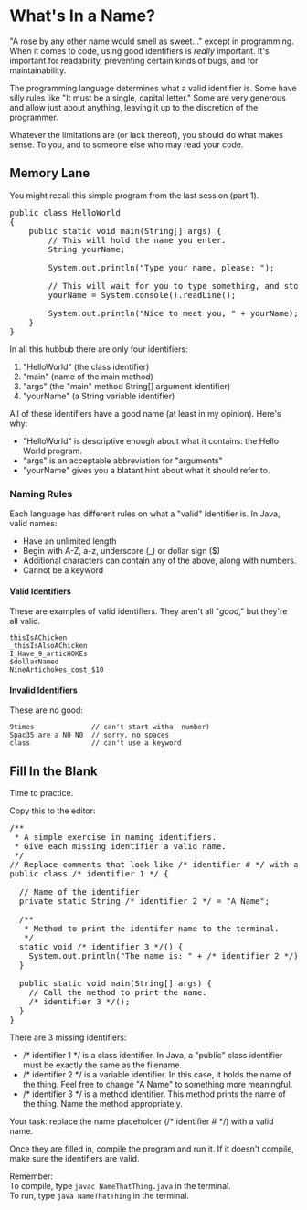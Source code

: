 # What's In  a Name?
"A rose by any other name would smell as sweet&hellip;" except in programming.
When it comes to code, using good identifiers is _really_ important. It's important for readability, preventing certain kinds of bugs, and for maintainability.

The programming language determines what a valid identifier is. Some have silly rules like "It must be a single, capital letter." Some are very generous and allow just about anything, leaving it up to the discretion of the programmer.

Whatever the limitations are (or lack thereof), you should do what makes sense. To you, and to someone else who may read your code.

## Memory Lane
You might recall this simple program from the last session (part 1).
<pre class="file">
public class HelloWorld
{
    public static void main(String[] args) {
        // This will hold the name you enter.
        String yourName;
        
        System.out.println("Type your name, please: ");
        
        // This will wait for you to type something, and store it in yourName when you hit Enter.
        yourName = System.console().readLine();
        
        System.out.println("Nice to meet you, " + yourName);
    }
}
</pre>

In all this hubbub there are only four identifiers:
1. "HelloWorld" (the class identifier)
2. "main" (name of the main method)
3. "args" (the "main" method String[] argument identifier)
4. "yourName" (a String variable identifier)

All of these identifiers have a good name (at least in my opinion). Here's why:
- "HelloWorld" is descriptive enough about what it contains: the Hello World program.
- "args" is an acceptable abbreviation for "arguments"
- "yourName" gives you a blatant hint about what it should refer to.

### Naming Rules
Each language has different rules on what a "valid" identifier is.
In Java, valid names:
- Have an unlimited length
- Begin with A-Z, a-z, underscore (\_) or dollar sign ($)
- Additional characters can contain any of the above, along with numbers.
- Cannot be a keyword

#### Valid Identifiers
These are examples of valid identifiers. They aren't all &quot;_good_,&quot; but they're all valid.
```
thisIsAChicken
_thisIsAlsoAChicken
I_Have_9_articHOKEs
$dollarNamed
NineArtichokes_cost_$10
```

#### Invalid Identifiers
These are no good:
```
9times              // can't start witha  number)
Spac35 are a N0 N0  // sorry, no spaces
class               // can't use a keyword
```

## Fill In the Blank
Time to practice.

Copy this to the editor:
<pre class="file" data-filename="NameThatThing.java" data-target="replace">/**
 * A simple exercise in naming identifiers.
 * Give each missing identifier a valid name.
 */
// Replace comments that look like /* identifier # */ with a valid name.
public class /* identifier 1 */ {

  // Name of the identifier
  private static String /* identifier 2 */ = "A Name";

  /**
   * Method to print the identifer name to the terminal.
   */
  static void /* identifier 3 */() {
    System.out.println("The name is: " + /* identifier 2 */);
  }

  public static void main(String[] args) {
    // Call the method to print the name.
    /* identifier 3 */();
  }
}
</pre>

There are 3 missing identifiers:
- /* identifier 1 */ is a class identifier. In Java, a "public" class identifier must be exactly the same as the filename.
- /* identifier 2 */ is a variable identifier. In this case, it holds the name of the thing. Feel free to change "A Name" to something more meaningful.
- /* identifier 3 */ is a method identifier. This method prints the name of the thing. Name the method appropriately.

Your task: replace the name placeholder (/* identifier # */) with a valid name.

Once they are filled in, compile the program and run it. If it doesn't compile, make sure the identifiers are valid.

Remember:  
To compile, type `javac NameThatThing.java` in the terminal.  
To run, type `java NameThatThing` in the terminal.